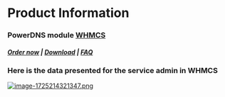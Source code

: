 # Product Information

### PowerDNS module **[WHMCS](https://puqcloud.com/link.php?id=77)** 

#####  [Order now](https://puqcloud.com/index.php?rp=/store/whmcs-module-powerdns) | [Download](https://download.puqcloud.com/WHMCS/servers/PUQ_WHMCS-PowerDNS/) | [FAQ](https://faq.puqcloud.com/)

### Here is the data presented for the service admin in WHMCS

[![image-1725214321347.png](https://doc.puq.info/uploads/images/gallery/2024-09/scaled-1680-/image-1725214321347.png)](https://doc.puq.info/uploads/images/gallery/2024-09/image-1725214321347.png)